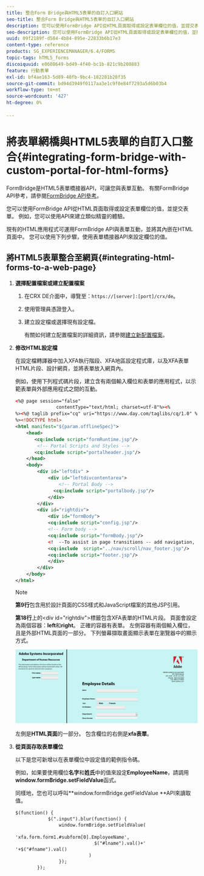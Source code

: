 ```yaml
---
title: 整合Form Bridge與HTML5表單的自訂入口網站
seo-title: 整合Form Bridge與HTML5表單的自訂入口網站
description: 您可以使用FormBridge API從HTML頁面取得或設定表單欄位的值，並提交表單。
seo-description: 您可以使用FormBridge API從HTML頁面取得或設定表單欄位的值，並提交表單。
uuid: 09f2189f-d584-4b84-895e-22833b6b17e3
content-type: reference
products: SG_EXPERIENCEMANAGER/6.4/FORMS
topic-tags: hTML5_forms
discoiquuid: e0608649-bd49-4f40-bc1b-821c9b208883
feature: 行動表單
exl-id: bf4ae163-5d89-48fb-9bc4-182281b28f35
source-git-commit: bd94d3949f0117aa3e1c9f0e84f7293a5d6b03b4
workflow-type: tm+mt
source-wordcount: '427'
ht-degree: 0%

---
```


# 將表單網橋與HTML5表單的自訂入口整合{#integrating-form-bridge-with-custom-portal-for-html-forms}

FormBridge是HTML5表單橋接器API，可讓您與表單互動。 有關FormBridge API參考，請參閱[FormBridge API參考](/help/forms/using/form-bridge-apis.md)。

您可以使用FormBridge API從HTML頁面取得或設定表單欄位的值，並提交表單。 例如，您可以使用API來建立類似精靈的體驗。

現有的HTML應用程式可運用FormBridge API與表單互動，並將其內嵌在HTML頁面中。 您可以使用下列步驟，使用表單橋接器API來設定欄位的值。

## 將HTML5表單整合至網頁{#integrating-html-forms-to-a-web-page}

1. **選擇配置檔案或建立配置檔案**

   1. 在CRX DE介面中，導覽至：`https://[server]:[port]/crx/de`。
   1. 使用管理員憑證登入。
   1. 建立設定檔或選擇現有設定檔。

      有關如何建立配置檔案的詳細資訊，請參閱[建立新配置檔案](/help/forms/using/custom-profile.md)。

1. **修改HTML設定檔**

   在設定檔轉譯器中加入XFA執行階段、XFA地區設定程式庫，以及XFA表單HTML片段、設計網頁，並將表單放入網頁內。

   例如，使用下列程式碼片段，建立含有兩個輸入欄位和表單的應用程式，以示範表單與外部應用程式之間的互動。

   ```xml
   <%@ page session="false"
                  contentType="text/html; charset=utf-8"%><%
   %><%@ taglib prefix="cq" uri="https://www.day.com/taglibs/cq/1.0" %><%
   %><!DOCTYPE html>
   <html manifest="${param.offlineSpec}">
       <head>
          <cq:include script="formRuntime.jsp"/>
           <!-- Portal Scripts and Styles -->
          <cq:include script="portalheader.jsp"/> 
       </head>
       <body>
           <div id="leftdiv" >
               <div id="leftdivcontentarea">   
                   <!-- Portal Body -->
                 <cq:include script="portalbody.jsp"/>  
               </div>
           </div>
           <div id="rightdiv">
               <div id="formBody">
               <cq:include script="config.jsp"/>
               <!-- Form body -->
               <cq:include script="formBody.jsp"/>
               <!  --To assist in page transitions -- add navigation, based on scrolling -->
               <cq:include  script="../nav/scroll/nav_footer.jsp"/>
               <cq:include script="footer.jsp"/>
               </div>    
           </div>
       </body>
   </html>
   ```

   >[!NOTE]
   >
   >**第9行**&#x200B;包含用於設計頁面的CSS樣式和JavaScript檔案的其他JSP引用。
   >
   >**第18行**&#x200B;上的&lt;div id=&quot;rightdiv&quot;>標籤包含XFA表單的HTML片段。
   頁面會設定為兩個容器：**left**&#x200B;和&#x200B;**right**。 正確的容器有表單。 左側容器有兩個輸入欄位，且是外部HTML頁面的一部分。
   下列螢幕擷取畫面顯示表單在瀏覽器中的顯示方式。

   ![入口](assets/portal.jpg)

   左側是&#x200B;**HTML頁面**&#x200B;的一部分。 包含欄位的右側是&#x200B;**xfa表單**。

1. **從頁面存取表單欄位**

   以下是您可新增以在表單欄位中設定值的範例指令碼。

   例如，如果要使用欄位&#x200B;**名字**&#x200B;和&#x200B;**姓氏**&#x200B;中的值來設定&#x200B;**EmployeeName**，請調用&#x200B;**window.formBridge.setFieldValue**&#x200B;函式。

   同樣地，您也可以呼叫**window.formBridge.getFieldValue **API來讀取值。

   ```
   $(function() {
               $(".input").blur(function() {
                   window.formBridge.setFieldValue(
                               'xfa.form.form1.#subform[0].EmployeeName',
                                $("#lname").val()+' '+$("#fname").val()
                              )
                   });
           });
   ```
